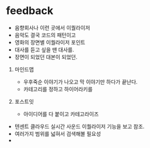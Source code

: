 

# feedback

- 음향회사나 이런 곳에서 이퀄라이저 
- 음악도 결국 코드의 패턴이고
- 영화의 장면별 이퀄라이저 포인트
- 대사를 듣고 싶을 땐 대사를. 
- 장면이 되었던 대본이 되었던.


1. 마인드맵 
	- 우후죽순 이야기가 나오고 막 이야기만 하다가 끝난다.
	- 카테고리를 정하고 하이어라키를 

2. 포스트잇
	- 아이디어를 다 붙이고 카테고라이즈



- 텐센트 클라우드 실시간 사운드 이퀄라이저 기능을 보고 참조.
- 여러가지 범위를 넓혀서 검색해볼 필요성
- 